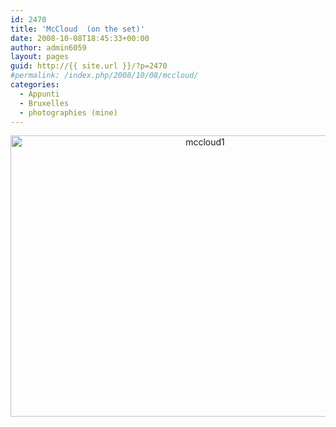 ```yaml
---
id: 2470
title: 'McCloud  (on the set)'
date: 2008-10-08T18:45:33+00:00
author: admin6059
layout: pages
guid: http://{{ site.url }}/?p=2470
#permalink: /index.php/2008/10/08/mccloud/
categories:
  - Appunti
  - Bruxelles
  - photographies (mine)
---
```

<p style="text-align: center;">
  <img class="aligncenter size-full wp-image-3656" src="http://{{ site.url }}/wp-content/uploads/2008/10/mccloud1.jpg" alt="mccloud1" width="607" height="450" srcset="http://{{ site.url }}/wp-content/uploads/2008/10/mccloud1.jpg 607w, http://{{ site.url }}/wp-content/uploads/2008/10/mccloud1-300x222.jpg 300w" sizes="(max-width: 607px) 100vw, 607px" />
</p>